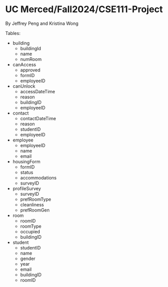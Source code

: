 # UC Merced/Fall2024/CSE111-Project
By Jeffrey Peng and Kristina Wong

Tables:
- building
  - buildingId
  - name
  - numRoom
- canAccess
  - approved
  - formID
  - employeeID
- canUnlock
  - accessDateTime
  - reason
  - buildingID
  - employeeID
- contact
  - contactDateTime
  - reason
  - studentID
  - employeeID
- employee
  - employeeID
  - name
  - email
- housingForm
  - formID
  - status
  - accommodations
  - surveyID
- profileSurvey
  - surveyID
  - prefRoomType
  - cleanliness
  - prefRoomGen
- room
  - roomID
  - roomType
  - occupied
  - buildingID
- student
  - studentID
  - name
  - gender
  - year
  - email
  - buildingID
  - roomID
